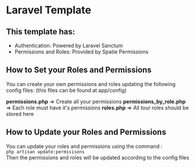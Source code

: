 # Laravel Template

## This template has:
- Authentication: Powered by Laravel Sanctum
- Permissions and Roles: Provided by Spatie Permissions

## How to Set your Roles and Permissions
You can create your own permissions and roles updating the following config files:
(this files can be found at app/config)

**permissions.php** => Create all your permissions
**permissions_by_role.php** => Each role must have it's permissions
**roles.php** => All tour roles should be stored here

## How to Update your Roles and Permissions
You can update your roles and permissions using the command : <br>
    `php artisan update:permisisons` <br>
Then the permissions and roles will be updated according to the config files 
